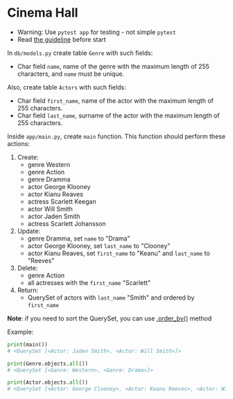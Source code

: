 # Cinema Hall

- Warning: Use `pytest app` for testing - not simple `pytest`
- Read [the guideline](https://github.com/mate-academy/py-task-guideline/blob/main/README.md) before start

In `db/models.py` create table `Genre` with such fields:
- Char field `name`, name of the genre with the maximum length of 255 
characters, and `name` must be unique.

Also, create table `Actors` with such fields:
- Char field `first_name`, name of the actor with the maximum length of 255 
characters.
- Char field `last_name`, surname of the actor with the maximum length of 255 
characters.

Inside `app/main.py`, create `main` function.
This function should perform these actions:
1. Create:
   - genre Western
   - genre Action
   - genre Dramma
   - actor George Klooney
   - actor Kianu Reaves
   - actress Scarlett Keegan
   - actor Will Smith
   - actor Jaden Smith
   - actress Scarlett Johansson
2. Update:
   - genre Dramma, set `name` to "Drama"
   - actor George Klooney, set `last_name` to "Clooney"
   - actor Kianu Reaves, set `first_name` to "Keanu" and `last_name` to "Reeves"
3. Delete:
   - genre Action
   - all actresses with the `first_name` "Scarlett"
4. Return:
   - QuerySet of actors with `last_name` "Smith" and ordered by `first_name`
   
**Note**: if you need to sort the QuerySet, you can use 
[.order_by()](https://docs.djangoproject.com/en/4.0/ref/models/querysets/#order-by) 
method

Example:
```python
print(main())
# <QuerySet [<Actor: Jaden Smith>, <Actor: Will Smith>]>

print(Genre.objects.all())
# <QuerySet [<Genre: Western>, <Genre: Drama>]>

print(Actor.objects.all())
# <QuerySet [<Actor: George Clooney>, <Actor: Keanu Reeves>, <Actor: Will Smith>, <Actor: Jaden Smith>]>
```

